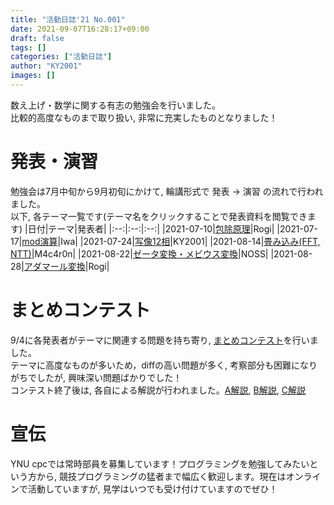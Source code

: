 ```yaml
---
title: "活動日誌'21 No.001"
date: 2021-09-07T16:28:17+09:00
draft: false
tags: []
categories: ["活動日誌"]
author: "KY2001"
images: []
---
```

数え上げ・数学に関する有志の勉強会を行いました。  
比較的高度なものまで取り扱い, 非常に充実したものとなりました！

<!--more-->

# 発表・演習
勉強会は7月中旬から9月初旬にかけて, 輪講形式で 発表 → 演習 の流れで行われました。  
以下, 各テーマ一覧です(テーマ名をクリックすることで発表資料を閲覧できます)
|日付|テーマ|発表者|
|:--:|:--:|:--:|
|2021-07-10|[包除原理](/material/summer-seminar2021_1.pdf)|Rogi|
|2021-07-17|[mod演算](/material/summer-seminar2021_2.pdf)|Iwa|
|2021-07-24|[写像12相](/material/summer-seminar2021_3.pdf)|KY2001|
|2021-08-14|[畳み込み(FFT, NTT)](/material/summer-seminar2021_4.pdf)|M4c4r0n|
|2021-08-22|[ゼータ変換・メビウス変換](/material/summer-seminar2021_5.pdf)|NOSS|
|2021-08-28|[アダマール変換](/material/summer-seminar2021_6.pdf)|Rogi|

# まとめコンテスト
9/4に各発表者がテーマに関連する問題を持ち寄り, [まとめコンテスト](https://vjudge.net/contest/456482)を行いました。  
テーマに高度なものが多いため，diffの高い問題が多く, 考察部分も困難になりがちでしたが, 興味深い問題ばかりでした！  
コンテスト終了後は, 各自による解説が行われました。[A解説](/editorial/2021_Mathematics_Contest_001_A.pdf), [B解説](/editorial/2021_Mathematics_Contest_001_B.pdf), [C解説](/editorial/2021_Mathematics_Contest_001_C.pdf)


# 宣伝
YNU cpcでは常時部員を募集しています！プログラミングを勉強してみたいという方から, 競技プログラミングの猛者まで幅広く歓迎します。現在はオンラインで活動していますが, 見学はいつでも受け付けていますのでぜひ！